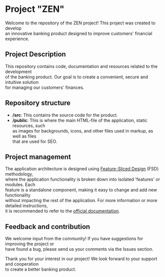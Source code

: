 # Project "ZEN"

Welcome to the repository of the ZEN project! This project was created to develop  
an innovative banking product designed to improve customers' financial experience.

## Project Description

This repository contains code, documentation and resources related to the development  
of the banking product. Our goal is to create a convenient, secure and intuitive solution  
for managing our customers' finances.

## Repository structure

- **/src**: This contains the source code for the product.  
- **/public**: This is where the main HTML-file of the application, static resources, such  
as images for backgrounds, icons, and other files used in markup, as well as files  
that are used for SEO.

## Project management

The application architecture is designed using [Feature-Sliced Design](https://www.example.com) (FSD) methodology,  
where the application functionality is broken down into isolated 'features' or modules. Each  
feature is a standalone component, making it easy to change and add new functionality  
without impacting the rest of the application. For more information or more detailed instructions,  
it is recommended to refer to the [official documentation](https://www.example.com).

## Feedback and contribution

We welcome input from the community! If you have suggestions for improving the project or  
have found a bug, please send us your comments via the Issues section.

Thank you for your interest in our project! We look forward to your support and cooperation  
to create a better banking product.
